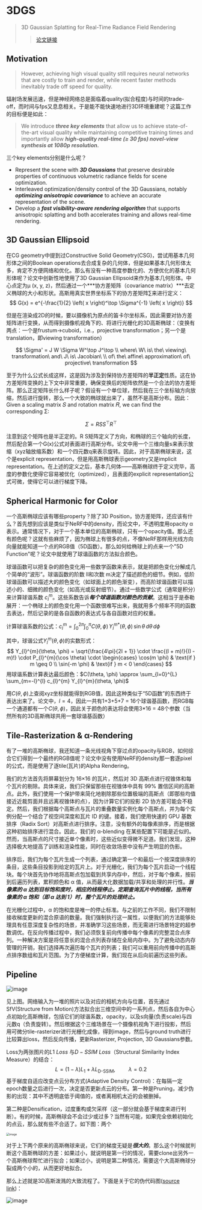 # 3DGS 

> 3D Gaussian Splatting for Real-Time Radiance Field Rendering
>
> > [论文链接](https://arxiv.org/abs/2308.04079)

## Motivation

> However, achieving high visual quality still requires neural networks that are costly to train and render, while recent faster methods inevitably trade off speed for quality.

辐射场发展迅速，但是神经网络总是面临着quality(拟合程度)与时间的trade-off，而时间与fps又息息相关。于是能不能快速地进行3D环境重建呢？这篇工作的目标便是如此：

> We introduce ***three key elements*** that allow us to achieve state-of-the-art visual quality while maintaining competitive training times and importantly allow ***high-quality real-time (≥ 30 fps) novel-view synthesis at 1080p resolution.*** 

三个key elements分别是什么呢？

- Represent the scene with ***3D Gaussians*** that preserve desirable properties of continuous volumetric radiance fields for scene optimization.
- Interleaved optimization/density control of the 3D Gaussians, notably ***optimizing anisotropic covariance*** to achieve an accurate representation of the scene.
- Develop a ***fast visibility-aware rendering algorithm*** that supports anisotropic splatting and both accelerates training and allows real-time rendering.

## 3D Gaussian Ellipsoid

在CG geometry中提到过Constructive Solid Geometry(CSG)，尝试用基本几何形体之间的Boolean operations去合成复杂的几何体，但是如果基本几何形体太多，肯定不方便网络和优化。那么有没有一种高度参数化的、方便优化的基本几何形体呢？论文中创新性地使用了3D Gaussian Ellipsoid来作为基本几何形体。中心点定为μ (x, y, z)，然后通过一个***协方差矩阵（covariance matrix）***去定义椭球的大小和形状。高斯用真实世界坐标系下的协方差矩阵∑来进行定义：
$$
G(x) = e^{-\frac{1}{2} \left( x \right)^\top \Sigma^{-1} \left( x \right)}
$$

但是在渲染成2D的时候，要以摄像机为原点的笛卡尔坐标系，因此需要对协方差矩阵进行变换，从而得到摄像机视角下的、将进行光栅化的3D高斯椭球：（变换有两点：一个是frustum->cuboid，i.e.，projective transformation；另一个是translation，即viewing transformation）

$$
\Sigma' = J W \Sigma W^\top J^\top
\\
where\ W\ is\ the\ viewing\ transformation\ and\  
J\ is\  Jacobian\ \\ of\ the\ affine\ approximation\ of\ projective\ transformation
$$

至于为什么公式长成这样，这是因为涉及到保持协方差矩阵的**半正定**性质。这在协方差矩阵变换的上下文中非常重要，确保变换后的矩阵依然是一个合法的协方差矩阵。那么正定矩阵长什么样子呢？假设有一个单位球，然后我在三个坐标轴方向放缩，然后进行旋转，那么一个大致的椭球就出来了，虽然不是高斯分布。因此：Given a scaling matrix 𝑆 and rotation matrix 𝑅, we can find the corresponding Σ:

$$
\Sigma = R S S^\top R^\top
$$

注意到这个矩阵也是半正定的。R S矩阵定义了方向，和椭球的三个轴向的长度，然后配合第一个G(x)公式对表面进行高斯分布。论文中用一个三维向量s来表示放缩（xyz轴放缩系数）和一个四元数q来表示旋转。因此，对于高斯椭球来说，这个是explicit representation，但是用高斯椭球表示geometry又是implicit representation。在上述的定义之后，基本几何体——高斯椭球终于定义完毕，高度的参数化使得它容易被优化（optimized），且表面的explicit representation公式可微，使得它可以进行梯度下降。

## Spherical Harmonic for Color

一个高斯椭球应该有哪些property？除了3D Position，协方差矩阵，还应该有什么？首先想到应该是类似于NeRF中的density，而论文中，不透明度用opacity α表示。通常情况下，对于一个基本单位的高斯椭球，只有一个opacity值。那么还有颜色呢？这就有些麻烦了，因为椭球上有很多的点，不像NeRF那样用光线方向向量就能知道一个点的RGB值（5D函数）。那么如何给椭球上的点来一个"5D Function"呢？论文中就使用了球谐函数的方法拟合颜色。

球谐函数可以把复杂的颜色变化用一些数学函数来表示，就是把颜色变化分解成几个简单的“波形”。球谐函数的阶数 ll和次数 m决定了描述颜色的细节。例如，低阶球谐函数可以描述大的颜色变化（如球面上的颜色渐变），而高阶球谐函数可以描述小的、细微的颜色变化（如高光或反射细节）。通过一些数学公式（通常是积分）来计算球谐系数 $c_l^m$。这些系数告诉***每个球谐函数对颜色的贡献***。这相当于是泰勒展开：一个椭球上的颜色变化用一个函数很难写出来，我就用多个频率不同的函数去表达，然后记录的是各自函数的表达式与各自函数对应的权重。

计算球谐系数的公式：$c_{l}^{m} = \int_{0}^{2\pi} \int_{0}^{\pi} C(\theta, \phi) \, Y_{l}^{m*}(\theta, \phi) \, \sin \theta \, d\theta \, d\phi$

其中，球谐公式$Y_{l}^{m}(\theta, \phi)$的实数形式：
$$
Y_{l}^{m}(\theta, \phi) = \sqrt{\frac{4\pi}{2l + 1}} \cdot \frac{(l + m)!}{(l - m)!} \cdot P_{l}^{m}(\cos \theta) \cdot 
\begin{cases}
\cos(m \phi) & \text{if } m \geq 0 \\
\sin(-m \phi) & \text{if } m < 0
\end{cases}
$$
用球谐系数计算表达最后颜色：$C(\theta, \phi) \approx \sum_{l=0}^{L} \sum_{m=-l}^{l} c_{l}^{m} Y_{l}^{m}(\theta, \phi)$

用$C(\theta, \phi)$上查阅xyz坐标就能得到RGB值，因此这种类似于“5D函数”的东西终于表达出来了。论文中，$l=4$，因此一共有1+3+5+7 = 16个球谐基函数，而RGB每一个通道都有一个$C(\theta, \phi)$，因此关于颜色的表达将会使用3*16 = 48个参数（当然所有的3D高斯椭球共用一套球谐基函数）

## Tile-Rasterization & α-Rendering

有了一堆的高斯椭球，我还知道一条光线视角下穿过点的opacity与RGB，如何综合它们得到一个最终的RGB值呢？论文中没有使用NeRF的density那一套逐pixel的公式，而是使用了逐tile(瓦片)的Alpha Rendering。

我们的方法首先将屏幕划分为 16×16 的瓦片，然后对 3D 高斯点进行视锥体和每个瓦片的剔除。具体来说，我们只保留那些在视锥体中具有 99% 置信区间的高斯点。此外，我们使用一个保护带来简化地剔除那些位置极端的高斯点（即那些均值接近近裁剪面并且远离视锥体的点），因为计算它们的投影 2D 协方差可能会不稳定。然后，我们根据每个高斯点与瓦片的重叠数量实例化每个高斯点，并为每个实例分配一个结合了视空间深度和瓦片 ID 的键。接着，我们使用快速的 GPU 基数排序（Radix Sort）对高斯点进行排序。注意，没有额外的每像素排序，而是根据这种初始排序进行混合。因此，我们的 α-blending 在某些配置下可能是近似的。然而，当高斯点的尺寸接近单个像素时，这些近似变得微不足道。我们发现，这种选择极大地提高了训练和渲染性能，同时在收敛场景中没有产生明显的伪影。

排序后，我们为每个瓦片生成一个列表，通过确定第一个和最后一个按深度排序的条目，这些条目投影到给定的瓦片上。对于光栅化，我们为每个瓦片启动一个线程块。每个块首先协作地将高斯点包加载到共享内存中，然后，对于每个像素，按前到后遍历列表，累积颜色和 α 值，从而最大化数据加载/共享和处理的并行性。***当像素的 α 达到目标饱和度时，相应的线程停止。定期查询瓦片中的线程，当所有像素的 α 饱和（即 α 达到 1）时，整个瓦片的处理终止。***

在光栅化过程中，α 的饱和度是唯一的停止标准。与之前的工作不同，我们不限制接收梯度更新的混合原语的数量。我们强制执行这一属性，以便我们的方法能够处理具有任意深度复杂性的场景，并准确学习这些场景，而无需进行场景特定的超参数调优。在反向传播过程中，我们必须恢复前向传播中每个像素的完整混合点序列。一种解决方案是将任意长的混合点列表存储在全局内存中。为了避免动态内存管理的开销，我们选择再次遍历每个瓦片的列表；我们可以重用前向传播中的高斯点排序数组和瓦片范围。为了方便梯度计算，我们现在从后向前遍历这些列表。



## Pipeline

![image](img/1.png)

见上图。网络输入为一堆的照片以及对应的相机方向与位置，首先通过SfV(Structure from Motion)方法拟合出三维空间中的一系列点，然后各自为中心点初始化高斯椭球，包括它们的球谐系数，opacity，以及s向量(负责scale)与四元数q（负责旋转）。然后根据这个三维场景在一个摄像机视角下进行投影，然后用可微分tile-rasterizer进行光栅化成像，得到image，然后与ground truth进行比较算出loss，然后反向传播，更新Rasterizer, Projection, 3D Gaussians参数。

Loss为两张图片的$L1\ Loss$ 与$D-SSIM\ Loss$（Structural Similarity Index Measure）的结合：
$$
L = (1 - \lambda) L_{1} + \lambda L_{\text{D-SSIM}},\hspace{1cm}\lambda=0.2
$$
基于梯度自适应改变点云分布方式(Adaptive Density Control)：在每隔一定epoch数量之后进行一次，决定是否更新点云的分布。第一种是Pruning，减少伪影的出现：其中不透明底低于阈值的，或者离相机太近的会被删掉。

第二种是Densification，过度重构或欠采样（这一部分就会基于梯度来进行判断）。有的时候，高斯椭球会不会过少或过多？当然有可能，如果完全依赖初始化的点云，那么就有些不合适了。如下图：两个

<img src="img/2.png" alt="image" style="zoom: 50%;" />

对于上下两个原来的高斯椭球来说，它们的梯度无疑是***很大的***。那么这个时候就判断这个高斯椭球的方差：如果过小，就说明是第一行的情况，需要clone出另外一个高斯椭球帮忙进行拟合；如果过小，说明是第二种情况，需要这个大高斯椭球分裂成两个小的，从而更好地拟合。

那么上述就是3D高斯泼溅的大致流程了。下面是关于它的伪代码图([source link](https://www.bilibili.com/video/BV1FC4y1k79X/?spm_id_from=333.788&vd_source=c406de5972d410030d8cf03e6e60de6e))：

![image](img/3.png)
